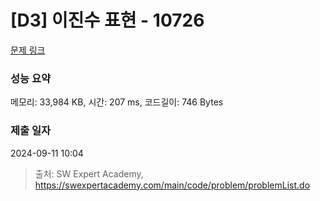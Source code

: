 # [D3] 이진수 표현 - 10726 

[문제 링크](https://swexpertacademy.com/main/code/problem/problemDetail.do?contestProbId=AXRSXf_a9qsDFAXS) 

### 성능 요약

메모리: 33,984 KB, 시간: 207 ms, 코드길이: 746 Bytes

### 제출 일자

2024-09-11 10:04



> 출처: SW Expert Academy, https://swexpertacademy.com/main/code/problem/problemList.do